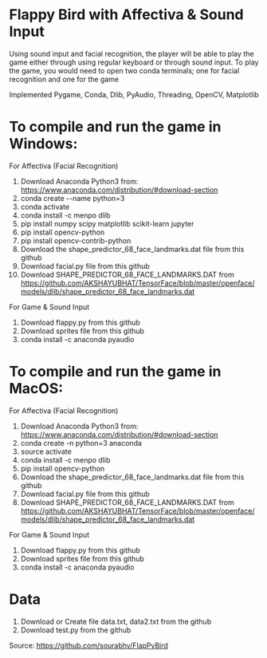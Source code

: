 # Flappy Bird with Affectiva & Sound Input
Using sound input and facial recognition, the player will be able to play the game either through using regular keyboard or through sound input.
To play the game, you would need to open two conda terminals; one for facial recognition and one for the game


Implemented Pygame, Conda, Dlib, PyAudio, Threading, OpenCV, Matplotlib

# To compile and run the game in Windows:
For Affectiva (Facial Recognition)
1) Download Anaconda Python3 from: https://www.anaconda.com/distribution/#download-section
2) conda create --name <yourenvname> python=3 
3) conda activate <yourenvname>
4) conda install -c menpo dlib
5) pip install numpy scipy matplotlib scikit-learn jupyter
6) pip install opencv-python
7) pip install opencv-contrib-python
8) Download the shape_predictor_68_face_landmarks.dat file from this github
9) Download facial.py file from this github
10) Download SHAPE_PREDICTOR_68_FACE_LANDMARKS.DAT from https://github.com/AKSHAYUBHAT/TensorFace/blob/master/openface/models/dlib/shape_predictor_68_face_landmarks.dat

For Game & Sound Input
1) Download flappy.py from this github
2) Download sprites file from this github
3) conda install -c anaconda pyaudio 

# To compile and run the game in MacOS:
For Affectiva (Facial Recognition)
1) Download Anaconda Python3 from: https://www.anaconda.com/distribution/#download-section
2) conda create -n <yourenvname> python=3 anaconda
3) source activate <yourenvname>
4) conda install -c menpo dlib
5) pip install opencv-python
6) Download the shape_predictor_68_face_landmarks.dat file from this github
7) Download facial.py file from this github
8) Download SHAPE_PREDICTOR_68_FACE_LANDMARKS.DAT from https://github.com/AKSHAYUBHAT/TensorFace/blob/master/openface/models/dlib/shape_predictor_68_face_landmarks.dat
  
For Game & Sound Input
1) Download flappy.py from this github
2) Download sprites file from this github
3) conda install -c anaconda pyaudio 

# Data 
1) Download or Create file data.txt, data2.txt from the github
2) Download test.py from the github

Source:
https://github.com/sourabhv/FlapPyBird
